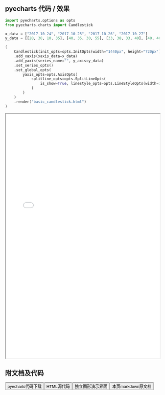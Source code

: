 
## pyecharts 代码 / 效果

```python
import pyecharts.options as opts
from pyecharts.charts import Candlestick

x_data = ["2017-10-24", "2017-10-25", "2017-10-26", "2017-10-27"]
y_data = [[20, 30, 10, 35], [40, 35, 30, 55], [33, 38, 33, 40], [40, 40, 32, 42]]

(
    Candlestick(init_opts=opts.InitOpts(width="1440px", height="720px"))
    .add_xaxis(xaxis_data=x_data)
    .add_yaxis(series_name="", y_axis=y_data)
    .set_series_opts()
    .set_global_opts(
        yaxis_opts=opts.AxisOpts(
            splitline_opts=opts.SplitLineOpts(
                is_show=True, linestyle_opts=opts.LineStyleOpts(width=1)
            )
        )
    )
    .render("basic_candlestick.html")
)

```

<iframe width="100%" height="800px" src="/pyecharts/Candlestick/basic_candlestick.html"></iframe>

## 附文档及代码

<a href="https://cdn.jsdelivr.net/gh/wfy-belief/python/docs/pyecharts/Candlestick/basic_candlestick.py"><button class="mybutton">pyecharts代码下载</button></a><a href="https://cdn.jsdelivr.net/gh/wfy-belief/python/docs/pyecharts/Candlestick/basic_candlestick.html"><button class="mybutton">HTML源代码</button></a><a href="https://python.wfyblog.cn/pyecharts/Candlestick/basic_candlestick.html"><button class="mybutton">独立图形演示界面</button></a><a href="https://cdn.jsdelivr.net/gh/wfy-belief/python/docs/pyecharts/Candlestick/basic_candlestick.md"><button class="mybutton">本页markdown原文档</button></a>